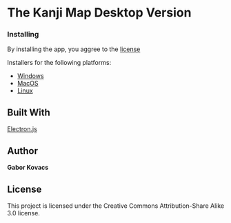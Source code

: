 # The Kanji Map Desktop Version


### Installing
By installing the app, you aggree to the [license](https://github.com/gabor-kovacs/kanjimap_desktop/blob/master/LICENSE.txt)

Installers for the following platforms:

* [Windows](https://github.com/gabor-kovacs/kanjimap_desktop/raw/master/installers/thekanjimap1.0.0.exe)
* [MacOS](https://github.com/gabor-kovacs/kanjimap_desktop/raw/master/installers/thekanjimap1.0.0.dmg)
* [Linux](https://github.com/gabor-kovacs/kanjimap_desktop/raw/master/installers/thekanjimap1.0.0.deb)

## Built With

[Electron.js](https://www.electronjs.org/)

## Author

**Gabor Kovacs** 

## License

This project is licensed under the Creative Commons Attribution-Share Alike 3.0 license.
